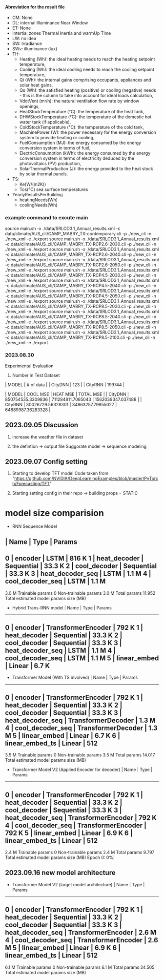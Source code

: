 #### Abreviation for the result file
- CM: None
- DL: internal Illuminance Near Window
- ET: None
- Intertia: zones Thermal Inertia and warmUp Time
- LW: no idea
- SW: Irradiance
- SWv: illuminance (lux)
- TH: 
    - Heating (Wh): the ideal heating needs to reach the heating setpoint temperature,
    - Cooling (Wh): the ideal cooling needs to reach the cooling setpoint temperature,
    - Qi (Wh): the internal gains comprising occupants, appliances and solar heat gains,
    - Qs (Wh): the satisfied heating (positive) or cooling (negative) needs - this is the column to take into account for ideal loads calculation,
    - VdotVent (mᶟ/h): the natural ventilation flow rate by window openings,
    - HeatStockTemperature (°C): the temperature of the heat tank,
    - DHWStockTemperature (°C): the temperature of the domestic hot water tank (if applicable),
    - ColdStockTemperature (°C): the temperature of the cold tank,
    - MachinePower (W): the power necessary for the energy conversion system to provide heating or cooling,
    - FuelConsumption (MJ): the energy consumed by the energy conversion system in terms of fuel,
    - ElectricConsumption (kWh): the energy consumed by the energy conversion system in terms of electricity deduced by the photovoltaics (PV) production,
    - SolarThermalProduction (J): the energy provided to the heat stock by solar thermal panels.
- TS:
    - Ke(W/(m2K)) 
    - Tos(°C) sea surface temperatures
- YearlyResultsPerBuilding
    - heatingNeeds(Wh)	
    - coolingNeeds(Wh)


### example command to excute main

source main.sh -x ./data/SRLOD3.1_Annual_results.xml -c data/climate/AUS_cli/CAMP_MABRY_TX-contemporary.cli -p ./new_cli -n ./new_xml -e ./export
source main.sh -x ./data/SRLOD3.1_Annual_results.xml -c data/climate/AUS_cli/CAMP_MABRY_TX-RCP2.6-2030.cli -p ./new_cli -n ./new_xml -e ./export
source main.sh -x ./data/SRLOD3.1_Annual_results.xml -c data/climate/AUS_cli/CAMP_MABRY_TX-RCP2.6-2040.cli -p ./new_cli -n ./new_xml -e ./export
source main.sh -x ./data/SRLOD3.1_Annual_results.xml -c data/climate/AUS_cli/CAMP_MABRY_TX-RCP2.6-2050.cli -p ./new_cli -n ./new_xml -e ./export
source main.sh -x ./data/SRLOD3.1_Annual_results.xml -c data/climate/AUS_cli/CAMP_MABRY_TX-RCP4.5-2030.cli -p ./new_cli -n ./new_xml -e ./export
source main.sh -x ./data/SRLOD3.1_Annual_results.xml -c data/climate/AUS_cli/CAMP_MABRY_TX-RCP4.5-2040.cli -p ./new_cli -n ./new_xml -e ./export
source main.sh -x ./data/SRLOD3.1_Annual_results.xml -c data/climate/AUS_cli/CAMP_MABRY_TX-RCP4.5-2050.cli -p ./new_cli -n ./new_xml -e ./export
source main.sh -x ./data/SRLOD3.1_Annual_results.xml -c data/climate/AUS_cli/CAMP_MABRY_TX-RCP8.5-2030.cli -p ./new_cli -n ./new_xml -e ./export
source main.sh -x ./data/SRLOD3.1_Annual_results.xml -c data/climate/AUS_cli/CAMP_MABRY_TX-RCP8.5-2040.cli -p ./new_cli -n ./new_xml -e ./export
source main.sh -x ./data/SRLOD3.1_Annual_results.xml -c data/climate/AUS_cli/CAMP_MABRY_TX-RCP8.5-2050.cli -p ./new_cli -n ./new_xml -e ./export
source main.sh -x ./data/SRLOD3.1_Annual_results.xml -c data/climate/AUS_cli/CAMP_MABRY_TX-RCP8.5-2100.cli -p ./new_cli -n ./new_xml -e ./export


### 2023.08.30
Experimental Evaluation
1. Number in Test Dataset

| MODEL | # of data |
| CityDNN | 123 |
| CityRNN | 199744 |

| MODEL | COOL MSE | HEAT MSE | TOTAL MSE |
| CityDNN | 850754535.3309836 | 711284811.7065043 | 1562039347.037488 |
| CityRNN | 30026729.56328301 | 34863257.79955027 | 64889987.36283328 |


## 2023.09.05 Discussion
1. increase the weather file in dataset

2. the defintion -> output file
Suggorate model -> sequence modeling


## 2023.09.07 Config setting
1. Starting to develop TFT model
    Code taken from "https://github.com/NVIDIA/DeepLearningExamples/blob/master/PyTorch/Forecasting/TFT"

2. Starting setting config in their repo
    -> building props = STATIC


# model size comparision
 - RNN Sequence Model

  | Name             | Type       | Params
------------------------------------------------
0 | encoder          | LSTM       | 816 K 
1 | heat_decoder     | Sequential | 33.3 K
2 | cool_decoder     | Sequential | 33.3 K
3 | heat_decoder_seq | LSTM       | 1.1 M 
4 | cool_decoder_seq | LSTM       | 1.1 M 
------------------------------------------------
3.0 M     Trainable params
0         Non-trainable params
3.0 M     Total params
11.952    Total estimated model params size (MB)


 - Hybrid Trans-RNN model
  | Name             | Type               | Params
--------------------------------------------------------
0 | encoder          | TransformerEncoder | 792 K 
1 | heat_decoder     | Sequential         | 33.3 K
2 | cool_decoder     | Sequential         | 33.3 K
3 | heat_decoder_seq | LSTM               | 1.1 M 
4 | cool_decoder_seq | LSTM               | 1.1 M 
5 | linear_embed     | Linear             | 6.7 K 
--------------------------------------------------------

 - Transformer Model (With TS involved)
  | Name             | Type               | Params
--------------------------------------------------------
0 | encoder          | TransformerEncoder | 792 K 
1 | heat_decoder     | Sequential         | 33.3 K
2 | cool_decoder     | Sequential         | 33.3 K
3 | heat_decoder_seq | TransformerDecoder | 1.3 M 
4 | cool_decoder_seq | TransformerDecoder | 1.3 M 
5 | linear_embed     | Linear             | 6.7 K 
6 | linear_embed_ts  | Linear             | 512   
--------------------------------------------------------
3.5 M     Trainable params
0         Non-trainable params
3.5 M     Total params
14.017    Total estimated model params size (MB)

- Transformer Model V2 (Applied Encoder for decoder)
  | Name             | Type               | Params
--------------------------------------------------------
0 | encoder          | TransformerEncoder | 792 K 
1 | heat_decoder     | Sequential         | 33.3 K
2 | cool_decoder     | Sequential         | 33.3 K
3 | heat_decoder_seq | TransformerEncoder | 792 K 
4 | cool_decoder_seq | TransformerEncoder | 792 K 
5 | linear_embed     | Linear             | 6.9 K 
6 | linear_embed_ts  | Linear             | 512   
--------------------------------------------------------
2.4 M     Trainable params
0         Non-trainable params
2.4 M     Total params
9.797     Total estimated model params size (MB)
Epoch 0:   0%|                                    



## 2023.09.16 new model architecture

- Transformer Model V2 (larget model architecture)
  | Name             | Type               | Params
--------------------------------------------------------
0 | encoder          | TransformerEncoder | 792 K 
1 | heat_decoder     | Sequential         | 33.3 K
2 | cool_decoder     | Sequential         | 33.3 K
3 | heat_decoder_seq | TransformerEncoder | 2.6 M 
4 | cool_decoder_seq | TransformerEncoder | 2.6 M 
5 | linear_embed     | Linear             | 6.9 K 
6 | linear_embed_ts  | Linear             | 512   
--------------------------------------------------------
6.1 M     Trainable params
0         Non-trainable params
6.1 M     Total params
24.505    Total estimated model params size (MB)
